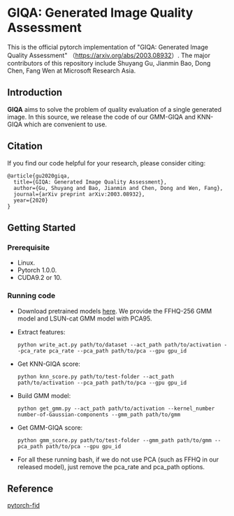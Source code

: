 # GIQA: Generated Image Quality Assessment
This is the official pytorch implementation of "GIQA: Generated Image Quality Assessment" （<https://arxiv.org/abs/2003.08932>）. The major contributors of this repository include Shuyang Gu, Jianmin Bao, Dong Chen, Fang Wen at Microsoft Research Asia.

## Introduction

**GIQA** aims to solve the problem of quality evaluation of a single generated image. In this source, we release the code of our GMM-GIQA and KNN-GIQA which are convenient to use.

## Citation
If you find our code  helpful for your research, please consider citing:
```
@article{gu2020giqa,
  title={GIQA: Generated Image Quality Assessment},
  author={Gu, Shuyang and Bao, Jianmin and Chen, Dong and Wen, Fang},
  journal={arXiv preprint arXiv:2003.08932},
  year={2020}
} 
```

## Getting Started

### Prerequisite
- Linux.
- Pytorch 1.0.0.
- CUDA9.2 or 10.

### Running code
- Download pretrained models [here](https://drive.google.com/drive/folders/17fAzhyQGXwgSJYO1PhmbnSl72FAE4VCJ?usp=sharing).  We provide the FFHQ-256 GMM model and LSUN-cat GMM model with PCA95.

- Extract features:

  ```
  python write_act.py path/to/dataset --act_path path/to/activation --pca_rate pca_rate --pca_path path/to/pca --gpu gpu_id
  ```
- Get KNN-GIQA score:

  ```
  python knn_score.py path/to/test-folder --act_path path/to/activation --pca_path path/to/pca --gpu gpu_id
  ```
- Build GMM model:

  ```
  python get_gmm.py --act_path path/to/activation --kernel_number number-of-Gaussian-components --gmm_path path/to/gmm
  ```
- Get GMM-GIQA score:

  ```
  python gmm_score.py path/to/test-folder --gmm_path path/to/gmm --pca_path path/to/pca --gpu gpu_id
  ```

- For all these running bash, if we do not use PCA (such as FFHQ in our released model), just remove the pca_rate and pca_path options.


## Reference

[pytorch-fid](https://github.com/mseitzer/pytorch-fid)

